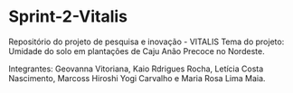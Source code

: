 # Sprint-2-Vitalis
Repositório do projeto de pesquisa e inovação - VITALIS Tema do projeto: Umidade do solo em plantações de Caju Anão Precoce no Nordeste.

Integrantes: Geovanna Vitoriana, Kaio Rdrigues Rocha, Letícia Costa Nascimento, Marcoss Hiroshi Yogi Carvalho e Maria Rosa Lima Maia.
